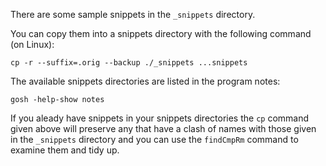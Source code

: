 There are some sample snippets in the `_snippets` directory.

You can copy them into a snippets directory with the following
command (on Linux):

```
cp -r --suffix=.orig --backup ./_snippets ...snippets
```

The available snippets directories are listed in the program notes:

```
gosh -help-show notes
```

If you aleady have snippets in your snippets directories the `cp` command
given above will preserve any that have a clash of names with those given in
the `_snippets` directory and you can use the `findCmpRm` command to examine
them and tidy up.
